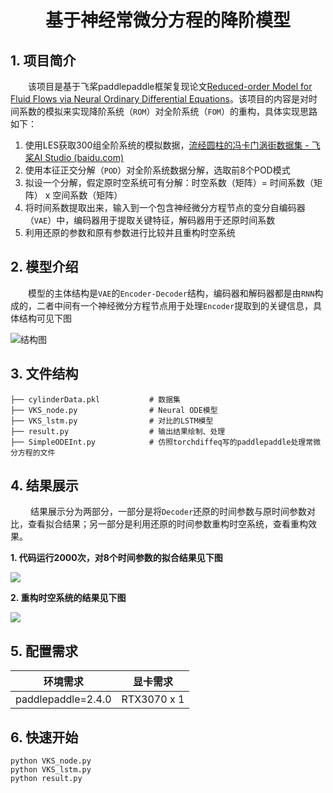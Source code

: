 # <center>基于神经常微分方程的降阶模型</center>

## 1. 项目简介

&emsp;&emsp;该项目是基于飞桨paddlepaddle框架复现论文[Reduced-order Model for Fluid Flows via Neural Ordinary Differential Equations](https://arxiv.org/abs/2102.02248)。该项目的内容是对时间系数的模拟来实现降阶系统（`ROM`）对全阶系统（`FOM`）的重构，具体实现思路如下：

1. 使用LES获取300组全阶系统的模拟数据，[流经圆柱的冯卡门涡街数据集 - 飞桨AI Studio (baidu.com)](https://aistudio.baidu.com/aistudio/datasetdetail/197821)
2. 使用本征正交分解（`POD`）对全阶系统数据分解，选取前8个POD模式
3. 拟设一个分解，假定原时空系统可有分解：时空系数（矩阵）= 时间系数（矩阵） x 空间系数（矩阵）
4. 将时间系数提取出来，输入到一个包含神经微分方程节点的变分自编码器（`VAE`）中，编码器用于提取关键特征，解码器用于还原时间系数
5. 利用还原的参数和原有参数进行比较并且重构时空系统

## 2. 模型介绍

&emsp;&emsp;模型的主体结构是`VAE`的`Encoder-Decoder`结构，编码器和解码器都是由`RNN`构成的，二者中间有一个神经微分方程节点用于处理`Encoder`提取到的关键信息，具体结构可见下图

![结构图](D:\Desktop\Reduced-order-Model-for-Flows-via-Neural-Ordinary-Differential-Equations\Figure\Architecture.png)

## 3. 文件结构

~~~
├── cylinderData.pkl           # 数据集
├── VKS_node.py                # Neural ODE模型
├── VKS_lstm.py                # 对比的LSTM模型
├── result.py                  # 输出结果绘制、处理
├── SimpleODEInt.py            # 仿照torchdiffeq写的paddlepaddle处理常微分方程的文件
~~~

## 4. 结果展示

&emsp; &emsp;结果展示分为两部分，一部分是将`Decoder`还原的时间参数与原时间参数对比，查看拟合结果；另一部分是利用还原的时间参数重构时空系统，查看重构效果。

**1. 代码运行2000次，对8个时间参数的拟合结果见下图**

![](D:\Desktop\Reduced-order-Model-for-Flows-via-Neural-Ordinary-Differential-Equations\Figure\Comparison.png)

**2. 重构时空系统的结果见下图**

![](D:\Desktop\Reduced-order-Model-for-Flows-via-Neural-Ordinary-Differential-Equations\Figure\Result.png)

## 5. 配置需求

|      环境需求      |  显卡需求   |
| :----------------: | :---------: |
| paddlepaddle=2.4.0 | RTX3070 x 1 |

## 6. 快速开始

~~~shell
python VKS_node.py
python VKS_lstm.py
python result.py
~~~

